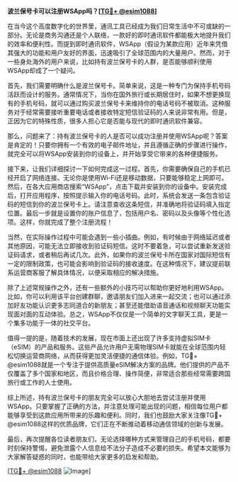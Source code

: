 **波兰保号卡可以注册WSApp吗？[[TG💪+ @esim1088](https://t.me/s/esim1088)]**

在当今这个高度数字化的世界里，通讯工具已经成为我们日常生活中不可或缺的一部分。无论是商务沟通还是个人联络，一款好的即时通讯软件都能极大地提升我们的效率和便利性。而提到即时通讯软件，WSApp（假设为某款应用）近年来凭借其强大的功能和用户友好的界面，迅速吸引了全球范围内的大量用户。然而，对于一些身处海外的用户来说，比如持有波兰保号卡的人群，是否能够顺利使用WSApp却成了一个疑问。

首先，我们需要明确什么是波兰保号卡。简单来说，这是一种专门为保持手机号码活跃而设计的服务。通常情况下，当你在国外旅行或长期居住时，如果不想更换现有的手机号码，就可以通过购买波兰保号卡来维持你的电话号码不被取消。这种服务对于经常需要接听重要电话或者接收特定短信验证码的人来说非常有用。但是，正因为它的特殊性质，很多人担心它是否能与现代的即时通讯软件兼容。

那么，问题来了：持有波兰保号卡的人是否可以成功注册并使用WSApp呢？答案是肯定的！只要你拥有一个有效的电子邮件地址，并且遵循正确的步骤进行操作，就完全可以将WSApp安装到你的设备上，并开始享受它带来的各种便捷服务。

接下来，让我们详细探讨一下如何完成这一过程。首先，你需要确保自己的手机已经开启了网络连接。无论你是使用Wi-Fi还是移动数据，只要能够稳定上网即可。然后，在各大应用商店搜索“WSApp”，点击下载并安装到你的设备中。安装完成后，打开应用程序，按照提示输入你的电话号码。此时，系统会发送一条包含验证码的短信到你的波兰保号卡上。请注意查收这条短信，并准确地将验证码填入指定位置。最后一步就是设置你的账户信息了，包括用户名、密码以及头像等个性化选项。这样，你就完成了整个注册流程！

当然，在实际操作过程中可能会遇到一些小插曲。例如，有时候由于网络延迟或者其他原因，可能无法立即接收到验证码短信。这时不要着急，可以尝试重新发送验证码请求，或者稍后再试几次。此外，如果你的波兰保号卡所在国家对国际短信有一定的限制政策，也可能会影响到验证码的接收速度。在这种情况下，建议提前联系运营商客服了解具体情况，以便采取相应的解决措施。

除了上述常规操作之外，还有一些额外的小技巧可以帮助你更好地利用WSApp。比如，你可以利用该平台创建群聊，邀请朋友们加入进来一起交流；也可以通过添加好友功能认识更多志同道合的新朋友；甚至还能借助语音通话和视频聊天功能实现面对面的互动体验。总之，WSApp不仅仅是一个简单的文字聊天工具，更是一个集多功能于一体的社交平台。

值得一提的是，随着技术的发展，现在市面上还出现了许多支持虚拟SIM卡（eSIM）的产品和服务。这些产品允许用户无需物理SIM卡就能在全球范围内轻松切换运营商网络，从而获得更加灵活便捷的通信体验。例如，TG💪+ @esim1088就是一个专注于提供高质量eSIM解决方案的品牌。他们提供的产品不仅覆盖了多个国家和地区，而且价格合理、操作简便，非常适合那些经常需要跨国旅行或工作的人士使用。

综上所述，持有波兰保号卡的朋友完全可以放心大胆地去尝试注册并使用WSApp。只要掌握了正确的方法，并注意处理可能出现的问题，相信每位用户都能够享受到这款应用所带来的乐趣和便利。同时，我们也鼓励大家关注像TG💪+ @esim1088这样的优质品牌，它们正在不断推动着移动通信领域的创新与发展。

最后，再次提醒各位读者朋友们，无论选择哪种方式来管理自己的手机号码，都要时刻保持警惕，避免泄露个人信息给不法分子造成不必要的损失。希望本文能够为大家解答疑惑的同时，也能带给大家更多的启发和帮助。

[[TG💪+ @esim1088](https://t.me/s/esim1088) ![Image](https://i.postimg.cc/4NQfJmqS/Snipaste-2025-05-13-00-14-12.png)]